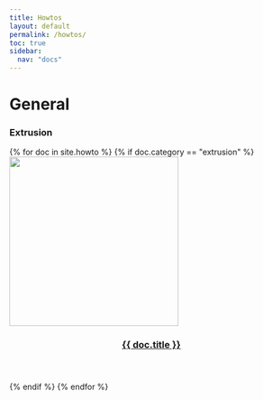 ```yaml
---
title: Howtos
layout: default
permalink: /howtos/
toc: true
sidebar:
  nav: "docs"
---
```


<div class="container-fluid">

<h1>General</h1>

<h3>Extrusion</h3>

<div class="ty-vendor-plans">
{% for doc in site.howto %}
  {% if doc.category == "extrusion" %}
    <div class="ty-grid-list__item">
        <span class="image" >
          <img width="300px" src="{{ doc.image }}" alt="" />
        </span>
        <header class="major">
          <h3>
            <a href="{{ doc.url  | relative_url }}" class="link">{{ doc.title }}</a>
          </h3>
        </header>
    </div>
  {% endif %}
{% endfor %}
</div>
</div>
